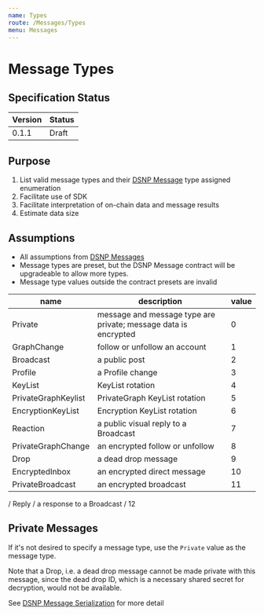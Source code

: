 ```yaml
---
name: Types
route: /Messages/Types
menu: Messages
---
```


# Message Types

## Specification Status

| Version | Status |
---------- | ---------
| 0.1.1     | Draft |

## Purpose
1. List valid message types and their [DSNP Message](/Messages/Overview) type assigned enumeration
1. Facilitate use of SDK
1. Facilitate interpretation of on-chain data and message results
1. Estimate data size


## Assumptions
* All assumptions from [DSNP Messages](/Messages/Overview)
* Message types are preset, but the DSNP Message contract will be upgradeable to allow more types.
* Message type values outside the contract presets are invalid

| name     | description | value |
|-------   |-------------| ----|
| Private | message and message type are private; message data is encrypted | 0 |
| GraphChange | follow or unfollow an account | 1 |
| Broadcast | a public post | 2 |
| Profile | a Profile change | 3 |
| KeyList | KeyList rotation | 4 |
| PrivateGraphKeylist | PrivateGraph KeyList rotation | 5 |
| EncryptionKeyList | Encryption KeyList rotation | 6 |
| Reaction | a public visual reply to a Broadcast | 7 |
| PrivateGraphChange | an encrypted follow or unfollow | 8
| Drop | a dead drop message | 9
| EncryptedInbox | an encrypted direct message | 10
| PrivateBroadcast | an encrypted broadcast | 11
/ Reply / a response to a Broadcast / 12

## Private Messages
If it's not desired to specify a message type, use the `Private` value as the message type.

Note that a Drop, i.e. a dead drop message cannot be made private with this message, since the dead drop ID, which is a necessary shared secret for decryption, would not be available.

See [DSNP Message Serialization](/Messages/Serialization) for more detail
